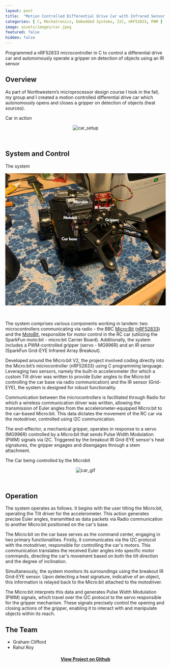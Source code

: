 ```yaml
---
layout: post
title:  "Motion Controlled Differential Drive Car with Infrared Sensor (IR) Operated Gripper"
categories: [ C, Mechatronics, Embedded Systems, I2C, nRF52833, PWM ]
image: assets/images/car.jpeg
featured: false
hidden: false
---
```

Programmed a nRF52833 microcontroller in C to control a differential drive car and autonomously operate a gripper on detection of objects using an IR sensor

## Overview
As part of Northwestern’s microprocessor design course I took in the fall, my group and I created a motion controlled differential drive car which autonomously opens and closes a gripper on detection of objects (heat sources).

Car in action

<div align="center"><img src="https://raw.githubusercontent.com/roy2909/roy2909.github.io/335c33a8b59c644fb7b8f54dcdef2fb14fb2cdd6/assets/images/grip.gif" alt="car_setup" width="600"/></div>

&nbsp;

## System and Control

The system 

<div align="center"><img src="https://raw.githubusercontent.com/roy2909/roy2909.github.io/9e7efdc4fe540ea58a439d714bdc78164ebd8469/assets/images/fd.png" alt="car_setup" width="600"/></div>

&nbsp;

The system comprises various components working in tandem: two microcontrollers communicating via radio - the BBC [Micro:Bit](https://microbit.org/) ([nRF52833](https://www.nordicsemi.com/products/nrf52833)) and the [MotoBit](https://www.sparkfun.com/products/16275), responsible for motor control in the RC car (utilizing the SparkFun moto:bit - micro:bit Carrier Board). Additionally, the system includes a PWM-controlled gripper (servo - MG996R) and an IR sensor (SparkFun Grid-EYE Infrared Array Breakout).

Developed around the Micro:bit V2, the project involved coding directly into the Micro:bit’s microcontroller (nRF52833) using C programming language. Leveraging two sensors, namely the built-in accelerometer (for which a custom Tilt driver was written to provide Euler angles to the Micro:bit controlling the car base via radio communication) and the IR sensor (Grid-EYE), the system is designed for robust functionality.

Communication between the microcontrollers is facilitated through Radio for which a wireless communication driver was written, allowing the transmission of Euler angles from the accelerometer-equipped Micro:bit to the car-based Micro:bit. This data dictates the movement of the RC car via the motodriver, controlled using I2C communication.

The end-effector, a mechanical gripper, operates in response to a servo (MG996R) controlled by a Micro:bit that sends Pulse Width Modulation (PWM) signals via I2C. Triggered by the breakout IR Grid-EYE sensor's heat signatures, the gripper engages and disengages through a stem attachment.

The Car being controlled by the Microbit

<div align="center"><img src="https://raw.githubusercontent.com/roy2909/roy2909.github.io/6636d5643b15a614417a1c87e04d364e50d60b3b/assets/images/car1.gif" alt="car_gif" width="600"/></div>

&nbsp;


## Operation

The system operates as follows. It begins with the user tilting the Micro:bit, operating the Tilt driver for the accelerometer. This action generates precise Euler angles, transmitted as data packets via Radio communication to another Micro:bit positioned on the car's base.

The Micro:bit on the car base serves as the command center, engaging in two primary functionalities. Firstly, it communicates via the I2C protocol with the motodriver, responsible for controlling the car's motors. This communication translates the received Euler angles into specific motor commands, directing the car's movement based on both the tilt direction and the degree of inclination.

Simultaneously, the system monitors its surroundings using the breakout IR Grid-EYE sensor. Upon detecting a heat signature, indicative of an object, this information is relayed back to the Micro:bit attached to the motodriver.

The Micro:bit interprets this data and generates Pulse Width Modulation (PWM) signals, which travel over the I2C protocol to the servo responsible for the gripper mechanism. These signals precisely control the opening and closing actions of the gripper, enabling it to interact with and manipulate objects within its reach.

## The Team
* Graham Clifford
* Rahul Roy
&nbsp;
<div align="center"><h4> <a href="https://github.com/roy2909/Motioncar">View Project on Github</a></h4></div>





